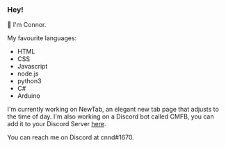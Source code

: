 ### Hey!

👋 I'm Connor.

My favourite languages:
- HTML
- CSS
- Javascript
- node.js
- python3
- C#
- Arduino

I'm currently working on NewTab, an elegant new tab page that adjusts to the time of day.
I'm also working on a Discord bot called CMFB, you can add it to your Discord Server [here](https://cnnd.gq/cmfb).

You can reach me on Discord at cnnd#1670.
